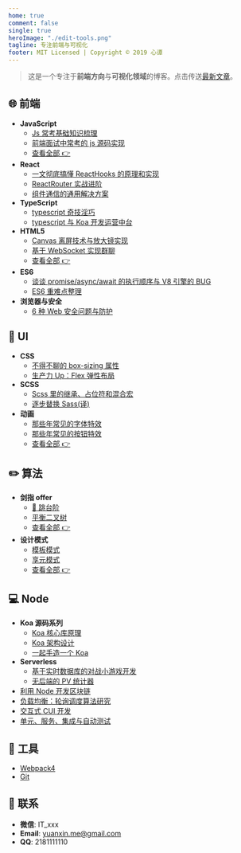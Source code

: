 ```yaml
---
home: true
comment: false
single: true
heroImage: "./edit-tools.png"
tagline: 专注前端与可视化
footer: MIT Licensed | Copyright © 2019 心谭
---
```


<div align="center" class="show-in-github">
  <img src="https://xin-tan.com/edit-tools.png">
  <br/><br/>
</div>

<div align="center" class="show-in-github">
  <a href="https://xin-tan.com/"> <img src="https://img.shields.io/badge/online-阅读-success.svg?style=popout-square"></a>
  <a href="https://github.com/dongyuanxin"> <img src="https://img.shields.io/badge/author-心谭-ff69b4.svg?style=popout-square"></a>
  <a href="https://github.com/dongyuanxin/blog/blob/master/LICENSE"> <img src="https://img.shields.io/badge/license-MIT-blue.svg?style=popout-square"></a>
  <a href="https://xin-tan.com/"> <img src="https://img.shields.io/badge/about-前端|算法|UI|工具-fa8c16.svg?style=popout-square"></a>
  <br/><br/>
</div>

> 这是一个专注于**前端方向**与**可视化领域**的博客。点击传送[最新文章](https://xin-tan.com/guide/)。

## 🌐 前端

- **JavaScript**
  - [Js 常考基础知识梳理](https://xin-tan.com/passages/2019-03-27-javascript-second/)
  - [前端面试中常考的 js 源码实现](https://xin-tan.com/passages/2019-03-18-interview-js-code/)
  - [查看全部 👉](https://xin-tan.com/passages/2019-03-26-javascript-first/)
- **React**
  - [一文彻底搞懂 ReactHooks 的原理和实现](https://xin-tan.com/passages/2019-10-21-react-hooks/)
  - [ReactRouter 实战进阶](https://xin-tan.com/passages/2019-09-11-react-router/)
  - [组件通信的通用解决方案](https://xin-tan.com/passages/2019-04-08-react-components-communication/)
- **TypeScript**
  - [typescript 奇技淫巧](https://xin-tan.com/passages/2019-08-27-typescript-notes)
  - [typescript 与 Koa 开发运营中台](https://xin-tan.com/passages/2019-08-27-koa-meet-typescript/)
- **HTML5**
  - [Canvas 离屏技术与放大镜实现](https://xin-tan.com/passages/2018-08-30-canvas-off-screen/)
  - [基于 WebSocket 实现群聊](https://xin-tan.com/passages/2018-08-19-websocket-group-chat/)
  - [查看全部 👉](https://xin-tan.com/passages/2018-08-20-canvas-beauty-filter/)
- **ES6**
  - [谈谈 promise/async/await 的执行顺序与 V8 引擎的 BUG](https://xin-tan.com/passages/2018-05-29-promise-async-await-order/)
  - [ES6 重难点整理](https://xin-tan.com/passages/2019-04-09-es6/)
- **浏览器与安全**
  - [6 种 Web 安全问题与防护](https://xin-tan.com/passages/2019-05-15-web-safety/)

## 🎨 UI

- **CSS**
  - [不得不聊的 box-sizing 属性](https://xin-tan.com/passages/2018-06-05-border-sizing/)
  - [生产力 Up：Flex 弹性布局](https://xin-tan.com/passages/2019-03-20-css3-flex/)
- **SCSS**
  - [Scss 里的继承、占位符和混合宏](https://xin-tan.com/passages/2018-05-29-scss-more/)
  - [逐步替换 Sass(译)](https://xin-tan.com/passages/2019-05-17-why-i-stopped-using-sass/)
- **动画**
  - [那些年常见的字体特效](https://xin-tan.com/passages/2019-07-16-font-animation/)
  - [那些年常见的按钮特效](https://xin-tan.com/passages/2019-07-24-button-animation/)
  - [查看全部 👉](https://xin-tan.com/passages/2019-07-25-loader-animation-first/)

## ✏️ 算法

- **剑指 offer**
  - [🐸 跳台阶](https://xin-tan.com/passages/2019-06-23-recursive-loop-fibonacci/)
  - [平衡二叉树](https://xin-tan.com/passages/2019-06-23-tree-is-balance/)
  - [查看全部 👉](https://xin-tan.com/passages/2019-06-23-algorithm-offer/)
- **设计模式**
  - [模板模式](https://xin-tan.com/passages/2019-01-31-template-pattern/)
  - [享元模式](https://xin-tan.com/passages/2018-12-16-flyweight-pattern/)
  - [查看全部 👉](https://xin-tan.com/passages/2018-10-23-singleton-pattern/)

## 💻 Node

- **Koa 源码系列**
  - [Koa 核心库原理](https://xin-tan.com/passages/2019-06-21-deep-in-koa/)
  - [Koa 架构设计](https://xin-tan.com/passages/2019-06-21-deep-in-koa/)
  - [一起手造一个 Koa](https://xin-tan.com/passages/2019-06-21-deep-in-koa-3/)
- **Serverless**
  - [基于实时数据库的对战小游戏开发](https://xin-tan.com/passages/2019-08-14-game-gomoku/)
  - [无后端的 PV 统计器](https://xin-tan.com/passages/2019-05-18-serverless-page-counter/)
- [利用 Node 开发区块链](https://xin-tan.com/passages/2019-05-02-node-block-chain/)
- [负载均衡：轮询调度算法研究](https://xin-tan.com/passages/2019-05-04-rr/)
- [交互式 CUI 开发](https://xin-tan.com/passages/2019-05-07-play-node-shell/)
- [单元、服务、集成与自动测试](https://xin-tan.com/passages/2019-05-04-jest-base/)

## 🔧 工具

- [Webpack4](https://xin-tan.com/passages/2018-07-29-webpack-demos-introduction/)
- [Git](https://xin-tan.com/passages/2018-09-06-git-tag-and-version/)

## 📮 联系

- **微信**: IT_xxx
- **Email**: yuanxin.me@gmail.com
- **QQ**: 2181111110

<style scoped>
main ul {
  line-height: 2.5;
}

.show-in-github {
  display: none;
}
</style>
